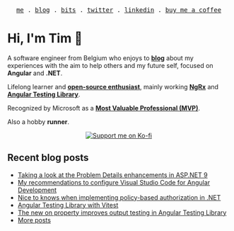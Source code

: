 <p align="center">
<samp>
<a href="https://timdeschryver.dev">me</a> .
<a href="https://timdeschryver.dev/blog">blog</a> .
<a href="https://timdeschryver.dev/bits">bits</a> .
<a href="https://timdeschryver.dev/twitter">twitter</a> .
<a href="https://timdeschryver.dev/linkedin">linkedin</a> .
<a href="https://ko-fi.com/timdeschryver">buy me a coffee</a>
</samp>
</p>

# Hi, I'm Tim 👋

A software engineer from Belgium who enjoys to **[blog](https://timdeschryver.dev/blog)** about
my experiences with the aim to help others and my future self, focused on
**Angular** and **.NET**.

Lifelong learner and **[open-source enthusiast](https://github.com/timdeschryver)**, mainly working **[NgRx](https://ngrx.io/)** and **[Angular Testing Library](https://testing-library.com/docs/angular-testing-library/)**.

Recognized by Microsoft as a **[Most Valuable Professional (MVP)](https://mvp.microsoft.com/en-us/PublicProfile/5004452?fullName=Tim%20Deschryver)**.

Also a hobby **runner**.

<div align="center">
<a href="https://ko-fi.com/timdeschryver">
<img src="https://ko-fi.com/img/githubbutton_sm.svg" alt="Support me on Ko-fi"  />
</a>  
</div>

<!-- prettier-ignore-start -->
<!-- BLOG:START -->

## Recent blog posts

- [Taking a look at the Problem Details enhancements in ASP.NET 9](https://timdeschryver.dev/blog/taking-a-look-at-the-problem-details-enhancements-in-aspnet-9)
- [My recommendations to configure Visual Studio Code for Angular Development](https://timdeschryver.dev/blog/my-recommendations-to-configure-visual-studio-code-for-angular-development)
- [Nice to knows when implementing policy-based authorization in .NET](https://timdeschryver.dev/blog/nice-to-knows-when-implementing-policy-based-authorization-in-net)
- [Angular Testing Library with Vitest](https://timdeschryver.dev/blog/angular-testing-library-with-vitest)
- [The new on property improves output testing in Angular Testing Library](https://timdeschryver.dev/blog/the-new-on-property-improves-output-testing-in-angular-testing-library)
- [More posts](https://timdeschryver.dev/blog)

<!-- BLOG:END -->
<!-- prettier-ignore-end -->
